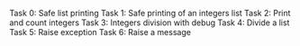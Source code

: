 Task 0: Safe list printing
Task 1: Safe printing of an integers list
Task 2: Print and count integers
Task 3: Integers division with debug
Task 4:  Divide a list
Task 5: Raise exception
Task 6: Raise a message

